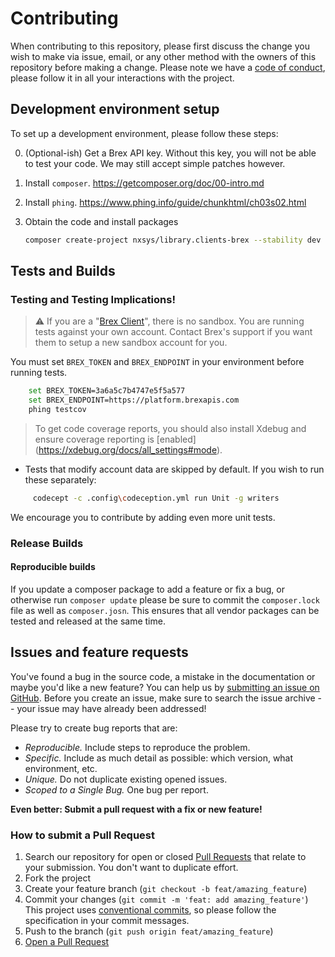 # Contributing

When contributing to this repository, please first discuss the change you wish to make via issue, email, or any other method with the owners of this repository before making a change.
Please note we have a [code of conduct](CODE_OF_CONDUCT.md), please follow it in all your interactions with the project.

## Development environment setup


To set up a development environment, please follow these steps:

0. (Optional-ish) Get a Brex API key. Without this key, you will not be able to test your code. We may still accept simple patches however.

1. Install `composer`. https://getcomposer.org/doc/00-intro.md

2. Install `phing`. https://www.phing.info/guide/chunkhtml/ch03s02.html

2. Obtain the code and install packages

   ```sh
   composer create-project nxsys/library.clients-brex --stability dev
   ```

## Tests and Builds

### Testing and Testing Implications!
> ⚠️ If you are a "[Brex Client](https://developer.brex.com/docs/checklist/)", there is no sandbox. You are running tests against your own account. Contact Brex's support if you want them to setup a new sandbox account for you.

You must set `BREX_TOKEN` and `BREX_ENDPOINT` in your environment before running tests.

``` sh
	set BREX_TOKEN=3a6a5c7b4747e5f5a577
	set BREX_ENDPOINT=https://platform.brexapis.com
	phing testcov
```
> To get code coverage reports, you should also install Xdebug and ensure coverage reporting is [enabled] (https://xdebug.org/docs/all_settings#mode).

* Tests that modify account data are skipped by default. If you wish to run these separately:

``` sh
	 codecept -c .config\codeception.yml run Unit -g writers
```
We encourage you to contribute by adding even more unit tests.

### Release Builds


#### Reproducible builds

If you update a composer package to add a feature or fix a bug, or otherwise run `composer update` please be sure to commit the `composer.lock` file as well as `composer.josn`. This ensures that all vendor packages can be tested and released at the same time.


## Issues and feature requests

You've found a bug in the source code, a mistake in the documentation or maybe you'd like a new feature? You can help us by [submitting an issue on GitHub](https://github.com/NxSys/library.clients-brex/issues). Before you create an issue, make sure to search the issue archive -- your issue may have already been addressed!

Please try to create bug reports that are:

- _Reproducible._ Include steps to reproduce the problem.
- _Specific._ Include as much detail as possible: which version, what environment, etc.
- _Unique._ Do not duplicate existing opened issues.
- _Scoped to a Single Bug._ One bug per report.

**Even better: Submit a pull request with a fix or new feature!**

### How to submit a Pull Request

1. Search our repository for open or closed
   [Pull Requests](https://github.com/NxSys/library.clients-brex/pulls)
   that relate to your submission. You don't want to duplicate effort.
2. Fork the project
3. Create your feature branch (`git checkout -b feat/amazing_feature`)
4. Commit your changes (`git commit -m 'feat: add amazing_feature'`) This project uses [conventional commits](https://www.conventionalcommits.org), so please follow the specification in your commit messages.
5. Push to the branch (`git push origin feat/amazing_feature`)
6. [Open a Pull Request](https://github.com/NxSys/library.clients-brex/compare?expand=1)
